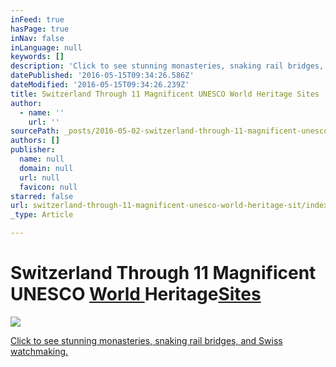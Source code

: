 ```yaml
---
inFeed: true
hasPage: true
inNav: false
inLanguage: null
keywords: []
description: 'Click to see stunning monasteries, snaking rail bridges, and Swiss watchmaking.'
datePublished: '2016-05-15T09:34:26.586Z'
dateModified: '2016-05-15T09:34:26.239Z'
title: Switzerland Through 11 Magnificent UNESCO World Heritage Sites
author:
  - name: ''
    url: ''
sourcePath: _posts/2016-05-02-switzerland-through-11-magnificent-unesco-world-heritage-sit.md
authors: []
publisher:
  name: null
  domain: null
  url: null
  favicon: null
starred: false
url: switzerland-through-11-magnificent-unesco-world-heritage-sit/index.html
_type: Article

---
```

# Switzerland Through 11 Magnificent UNESCO [World ][0]Heritage[Sites][0]
![](https://the-grid-user-content.s3-us-west-2.amazonaws.com/7402cb8d-dd87-40ff-8b87-8b0c37241a67.jpg)

[Click to see stunning monasteries, snaking rail bridges, and Swiss watchmaking.][0]

[0]: http://www.natgeotraveller.in/magazine/month/swiss-special/swiss-heritage/